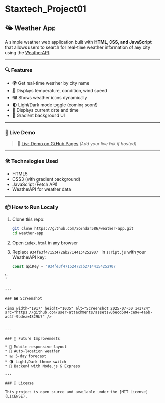 # Staxtech_Project01

## 🌤️ Weather App

A simple weather web application built with **HTML, CSS, and JavaScript** that allows users to search for real-time weather information of any city using the [WeatherAPI](https://www.weatherapi.com/).

---

### 🔍 Features

* 🌍 Get real-time weather by city name
* 🌡 Displays temperature, condition, wind speed
* 🖼️ Shows weather icons dynamically
* 🌓 Light/Dark mode toggle (coming soon!)
* 📅 Displays current date and time
* 🎨 Gradient background UI

---

### 🚀 Live Demo

> 🔗 [Live Demo on GitHub Pages](#) *(Add your live link if hosted)*

---

### 🛠️ Technologies Used

* HTML5
* CSS3 (with gradient background)
* JavaScript (Fetch API)
* WeatherAPI for weather data

---

### 📦 How to Run Locally

1. Clone this repo:

   ```bash
   git clone https://github.com/Soundar586/weather-app.git
   cd weather-app
   ```

2. Open `index.html` in any browser

3. Replace `934fe3f47152472ab27144154252907
` in `script.js` with your WeatherAPI key:

   ```javascript
   const apiKey = '934fe3f47152472ab27144154252907
';
   ```

---

### 🖼️ Screenshot

<img width="1917" height="1035" alt="Screenshot 2025-07-30 141724" src="https://github.com/user-attachments/assets/0becd504-ce9e-4a6b-ac4f-9bdeae4829b7" />


---

### 📌 Future Improvements

* 📱 Mobile responsive layout
* 📍 Auto-location weather
* 📊 5-day forecast
* 🌗 Light/Dark theme switch
* 🧪 Backend with Node.js & Express

---

### 📄 License

This project is open source and available under the [MIT License](LICENSE).

